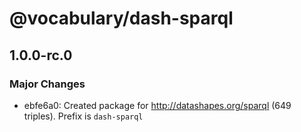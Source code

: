 # @vocabulary/dash-sparql

## 1.0.0-rc.0

### Major Changes

- ebfe6a0: Created package for http://datashapes.org/sparql (649 triples). Prefix is `dash-sparql`
